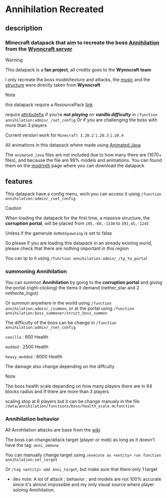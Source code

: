 # Annihilation Recreated

## description

### Minecraft datapack that aim to recreate the boss [Annihilation](https://wynncraft.wiki.gg/wiki/Annihilation) from the [Wynncraft server](https://wynncraft.com/)

> [!WARNING]
> This datapack is a **fan project**, all credits goes to the **Wynncraft team**
>
> I only recreate the boss model/texture and attacks, the [music](https://www.youtube.com/watch?v=QiTEljrS05I) and the [structure](https://wynncraft.wiki.gg/wiki/Corruption_Portal) were directly taken from **Wynncraft**

> [!NOTE]
> this datapack require a ResourcePack [link](https://modrinth.com/datapack/annihilation-recreated/version/b2.0)
>
> require [attributefix](https://modrinth.com/mod/attributefix) if you're ***not playing*** on ***vanilla difficulty*** in `/function annihilation:admin/_/set_config`
> Or if you are challenging the boss with more than 3 players
> 
> Current version work for `Minecraft 1.20.2` `1.20.3` `1.20.4`

All animations in this datapack where made using [Animated Java](https://animated-java.dev/)

The `animated_java` files are not included due to how many there are (1670+ files), and because the file are 99% models and animations.
You can found them on the [modrinth](https://modrinth.com/datapack/annihilation-recreated/) page where you can download the datapack

## features

This datapack have a config menu, wich you can access it using `/function annihilation:admin/_/set_config`

> [!CAUTION]
> When loading the datapack for the first time, a massive structure, the **corruption portal**, will be placed from `195,-60,-1330` to `393,45,-1245`
>
> Unless if the gamerule `doMobSpawning` is set to false
>
> So please if you are loading this datapack in an already existing world, please check that there are nothing important in this region
>
> You can tp to it using `/function annihilation:admin/_/tp_to_portal`

### summoning Annihilation

You can summon **Annihilation** by going to the **corruption portal** and giving the portal (right-clicking) the items it demand (nether_star and 2 netherite_ingot)

Or summon anywhere in the world using `/function annihilation:admin/_/summon`, or at the portal using `/function annihilation:boss_summoner/struct_boss_summon`

The difficulty of the boss can be change in `/function annihilation:admin/_/set_config`

`vanilla` : 800 Health

`modded` : 2500 Health

`heavy_modded` : 8000 Health

The damage also change depending on the diffculty

> [!NOTE]
> The boss health scale depanding on how many players there are in 64 blocks radius and if there are more than 3 players
>
> scaling stop at 6 players but it can be change manualy in the file `/data/annihilation/functions/boss/health_scale.mcfunction`

### Annihilation behavior

All Annihilation attacks are base from the [wiki](https://wynncraft.wiki.gg/wiki/Annihilation#Combat)

The boss can change/attack target (player or mob) as long as it doesn't have the tag: `anni_immune`

You can manually change target using `/execute as <entity> run function annihilation:set_target`

Or `/tag <entity> add anni_target`, but make sure that there only 1 target



- dev note: A lot of attack ; behavior ; and models are not 100% accurate since it's almost impossible and my only visual source where player soloing Annihilation.
